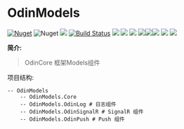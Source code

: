# OdinModels

[![Nuget](https://img.shields.io/nuget/v/OdinModels)](https://www.nuget.org/packages/OdinModels/) ![Nuget](https://img.shields.io/nuget/dt/OdinModels) ![](https://img.shields.io/badge/version-1.0.6-brightgreen.svg) [![Build Status](https://travis-ci.com/odinsam/OdinModels.svg?branch=master)](https://travis-ci.com/odinsam/OdinModels) ![](https://img.shields.io/github/issues/odinsam/OdinModels) ![](https://img.shields.io/github/forks/odinsam/OdinModels) ![](https://img.shields.io/github/stars/odinsam/OdinModels) ![](https://img.shields.io/badge/platform-.Net_Core_6.0-brightgreen.svg)![](https://img.shields.io/badge/platform-.Net_Core_5.0-brightgreen.svg)![](https://img.shields.io/badge/platform-.Net_Core_App_3.1-brightgreen.svg) ![](https://img.shields.io/github/license/odinsam/OdinModels) [![](https://img.shields.io/badge/Blog-odinsam.com-blue.svg)](https://odinsam.com)

**简介:**

> OdinCore 框架Models组件

项目结构:

```text
-- OdinModels
    -- OdinModels.Core
    -- OdinModels.OdinLog # 日志组件
    -- OdinModels.OdinSignalR # SignalR 组件
    -- OdinModels.OdinPush # Push 组件 
```
